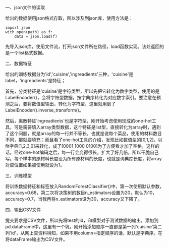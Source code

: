 一、json文件的读取

  给出的数据使用json格式存取，所以涉及到json库，使用方法是：
  
    import json
    with open(path) as f:
        data = json.load(f)
  先导入json库，使用文件流，打开json文件所在路径，load函数实现。该处返回的是一个list格式数据。
  
二、数据特征
  
  给出的训练数据分为'id','cuisine','ingreadients'三种，'cuisine'是label，'ingreadients'是特征；
  
  首先，分类特征是'cuisine'是字符类型，所以先把它转化为数字类型，使用的是LabelEncoder()，会将字符型数据，按字典序转化为对应数字索引。要注意在预测之后，要将数值型输出，转化为字符型，这里就用到了LabelEncoder().inverse_transform()。
  
  然后，离散特征'ingreadients'也是字符型，刚开始考虑使用现成的one-hot工具，可是需要填入array类型数据，这个特征是list型，直接转化为array时，遇到了这个问题，就是array的每一行并不等长，也就是说每个菜品，使用的材料数目不同，那就要填充；而且看了one-hot工具的介绍，发现比如数值型的[0,1,2]，以fit字典[1,2,3,0]来转化，成了[0001 1000 0100]为了方便看才加了空格，这样的话，经过one-hot编码之后，每一行会变得很长，扩大了好几倍，所以干脆自己写。每个样本的原材料长度设为所有原材料的长度，也就是词典库长度，将array对应位置如果被使用就设为1。
  
三、训练模型
  
  将训练数据特征和标签放入RandomForestClassifier()中，第一次使用默认参数，accuracy=0.68，第二次将决策树的数目n_estimators设置为20，默认为10，accuracy=0.7，当我再将n_estimators设为30，accuracy又下降了。
  
四、输出CSV文件

提交要求是CSV文件，所以先将test的id，和模型对于测试数据的输出，添加到pd.dataFrame中，这里有一个坑，刚开始添加顺序一直都是第一列'cuisine'第二列'id'，从网上查资料得知，如果不用column=指定顺序的话，默认是字典序。在将dataFrame输出为CSV文件。

